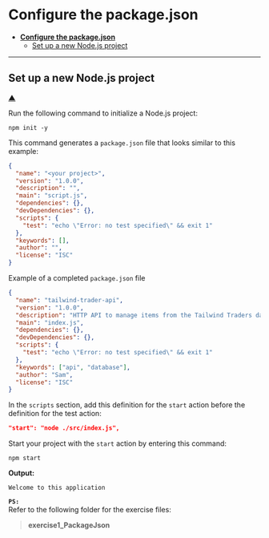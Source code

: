 # **Configure the package.json**

- [**Configure the package.json**](#configure-the-packagejson)
  - [Set up a new Node.js project](#set-up-a-new-nodejs-project)

---

## Set up a new Node.js project

[&#9650;](#configure-the-packagejson)

Run the following command to initialize a Node.js project:

```text
npm init -y
```

This command generates a `package.json` file that looks similar to this example:

```json
{
  "name": "<your project>",
  "version": "1.0.0",
  "description": "",
  "main": "script.js",
  "dependencies": {},
  "devDependencies": {},
  "scripts": {
    "test": "echo \"Error: no test specified\" && exit 1"
  },
  "keywords": [],
  "author": "",
  "license": "ISC"
}
```

Example of a completed `package.json` file

```json
{
  "name": "tailwind-trader-api",
  "version": "1.0.0",
  "description": "HTTP API to manage items from the Tailwind Traders database",
  "main": "index.js",
  "dependencies": {},
  "devDependencies": {},
  "scripts": {
    "test": "echo \"Error: no test specified\" && exit 1"
  },
  "keywords": ["api", "database"],
  "author": "Sam",
  "license": "ISC"
}
```

In the `scripts` section, add this definition for the `start` action before the definition for the test action:

```json
"start": "node ./src/index.js",
```

Start your project with the `start` action by entering this command:

```text
npm start
```

**Output:**

```text
Welcome to this application
```

**`PS:`**  
Refer to the following folder for the exercise files:

> **exercise1_PackageJson**
